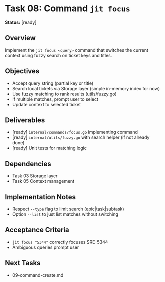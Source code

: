 # Task 08: Command `jit focus`

**Status:** [ready]

## Overview
Implement the `jit focus <query>` command that switches the current context using fuzzy search on ticket keys and titles.

## Objectives
- Accept query string (partial key or title)
- Search local tickets via Storage layer (simple in-memory index for now)
- Use fuzzy matching to rank results (utils/fuzzy.go)
- If multiple matches, prompt user to select
- Update context to selected ticket

## Deliverables
- [ready] `internal/commands/focus.go` implementing command
- [ready] `internal/utils/fuzzy.go` with search helper (if not already done)
- [ready] Unit tests for matching logic

## Dependencies
- Task 03 Storage layer
- Task 05 Context management

## Implementation Notes
- Respect `--type` flag to limit search (epic|task|subtask)
- Option `--list` to just list matches without switching

## Acceptance Criteria
- `jit focus "5344"` correctly focuses SRE-5344
- Ambiguous queries prompt user

## Next Tasks
- 09-command-create.md 